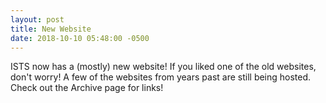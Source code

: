 ```yaml
---
layout: post
title: New Website
date: 2018-10-10 05:48:00 -0500
---
```

ISTS now has a (mostly) new website! If you liked one of the old websites, don't worry! A few of the websites from years past are still being hosted. Check out the Archive page for links!